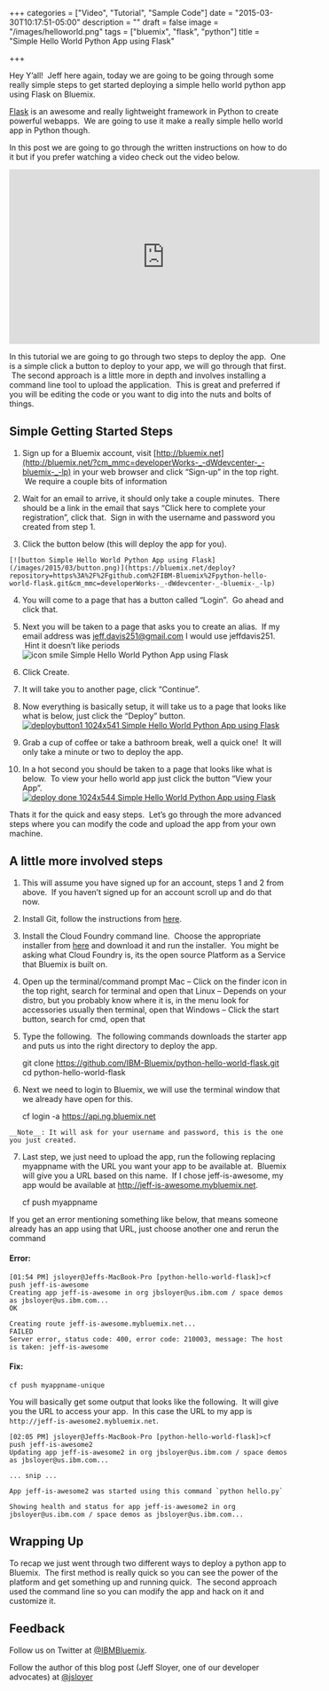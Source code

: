 +++
categories = ["Video", "Tutorial", "Sample Code"]
date = "2015-03-30T10:17:51-05:00"
description = ""
draft = false
image = "/images/helloworld.png"
tags = ["bluemix", "flask", "python"]
title = "Simple Hello World Python App using Flask"

+++


Hey Y’all!  Jeff here again, today we are going to be going through some really simple steps to get started deploying a simple hello world python app using Flask on Bluemix.

[Flask](http://flask.pocoo.org/) is an awesome and really lightweight framework in Python to create powerful webapps.  We are going to use it make a really simple hello world app in Python though.
<!-- more -->

In this post we are going to go through the written instructions on how to do it but if you prefer watching a video check out the video below.

<iframe width="560" height="315" src="https://www.youtube.com/embed/b-SF3bgaQTw" frameborder="0" allowfullscreen></iframe>

In this tutorial we are going to go through two steps to deploy the app.  One is a simple click a button to deploy to your app, we will go through that first.  The second approach is a little more in depth and involves installing a command line tool to upload the application.  This is great and preferred if you will be editing the code or you want to dig into the nuts and bolts of things.


## Simple Getting Started Steps

  1. Sign up for a Bluemix account, visit [http://bluemix.net](http://bluemix.net/?cm_mmc=developerWorks-_-dWdevcenter-_-bluemix-_-lp) in your web browser and click “Sign-up” in the top right.  We require a couple bits of information


  2. Wait for an email to arrive, it should only take a couple minutes.  There should be a link in the email that says “Click here to complete your registration”, click that.  Sign in with the username and password you created from step 1.


  3. Click the button below (this will deploy the app for you).

    [![button Simple Hello World Python App using Flask](/images/2015/03/button.png)](https://bluemix.net/deploy?repository=https%3A%2F%2Fgithub.com%2FIBM-Bluemix%2Fpython-hello-world-flask.git&cm_mmc=developerWorks-_-dWdevcenter-_-bluemix-_-lp)


  4. You will come to a page that has a button called “Login”.  Go ahead and click that.


  5. Next you will be taken to a page that asks you to create an alias.  If my email address was jeff.davis251@gmail.com I would use jeffdavis251.  Hint it doesn’t like periods ![icon smile Simple Hello World Python App using Flask](/images/2015/03/icon_smile.gif)


  6. Click Create.


  7. It will take you to another page, click “Continue”.


  8. Now everything is basically setup, it will take us to a page that looks like what is below, just click the “Deploy” button.
[![deploybutton1 1024x541 Simple Hello World Python App using Flask](/images/2015/03/deploybutton1-1024x541.png)](/images/2015/03/deploybutton1.png)


  9. Grab a cup of coffee or take a bathroom break, well a quick one!  It will only take a minute or two to deploy the app.


  10. In a hot second you should be taken to a page that looks like what is below.  To view your hello world app just click the button “View your App”.
[![deploy done 1024x544 Simple Hello World Python App using Flask](/images/2015/03/deploy-done-1024x544.png)](/images/2015/03/deploy-done.png)


Thats it for the quick and easy steps.  Let’s go through the more advanced steps where you can modify the code and upload the app from your own machine.


## A little more involved steps
  1. This will assume you have signed up for an account, steps 1 and 2 from above.  If you haven’t signed up for an account scroll up and do that now.


  2. Install Git, follow the instructions from [here](http://git-scm.com/book/en/v2/Getting-Started-Installing-Git).


  3. Install the Cloud Foundry command line.  Choose the appropriate installer from [here](https://github.com/cloudfoundry/cli/releases) and download it and run the installer.  You might be asking what Cloud Foundry is, its the open source Platform as a Service that Bluemix is built on.


  4. Open up the terminal/command prompt
Mac – Click on the finder icon in the top right, search for terminal and open that
Linux – Depends on your distro, but you probably know where it is, in the menu look for accessories usually then terminal, open that
Windows – Click the start button, search for cmd, open that


  5. Type the following.  The following commands downloads the starter app and puts us into the right directory to deploy the app.


        git clone https://github.com/IBM-Bluemix/python-hello-world-flask.git
        cd python-hello-world-flask

  6. Next we need to login to Bluemix, we will use the terminal window that we already have open for this.


        cf login -a https://api.ng.bluemix.net


    __Note__: It will ask for your username and password, this is the one you just created.


  7. Last step, we just need to upload the app, run the following replacing myappname with the URL you want your app to be available at.  Bluemix will give you a URL based on this name.  If I chose jeff-is-awesome, my app would be available at http://jeff-is-awesome.mybluemix.net.


        cf push myappname


If you get an error mentioning something like below, that means someone already has an app using that URL, just choose another one and rerun the command


#### Error:

```
[01:54 PM] jsloyer@Jeffs-MacBook-Pro [python-hello-world-flask]>cf push jeff-is-awesome
Creating app jeff-is-awesome in org jbsloyer@us.ibm.com / space demos as jbsloyer@us.ibm.com...
OK

Creating route jeff-is-awesome.mybluemix.net...
FAILED
Server error, status code: 400, error code: 210003, message: The host is taken: jeff-is-awesome
```



#### Fix:

```
cf push myappname-unique
```

You will basically get some output that looks like the following.  It will give you the URL to access your app.  In this case the URL to my app is `http://jeff-is-awesome2.mybluemix.net`.

```
[02:05 PM] jsloyer@Jeffs-MacBook-Pro [python-hello-world-flask]>cf push jeff-is-awesome2
Updating app jeff-is-awesome2 in org jbsloyer@us.ibm.com / space demos as jbsloyer@us.ibm.com...

... snip ...

App jeff-is-awesome2 was started using this command `python hello.py`

Showing health and status for app jeff-is-awesome2 in org jbsloyer@us.ibm.com / space demos as jbsloyer@us.ibm.com...
```

## Wrapping Up


To recap we just went through two different ways to deploy a python app to Bluemix.  The first method is really quick so you can see the power of the platform and get something up and running quick.  The second approach used the command line so you can modify the app and hack on it and customize it.


## Feedback


Follow us on Twitter at [@IBMBluemix](http://twitter.com/IBMBluemix).

Follow the author of this blog post (Jeff Sloyer, one of our developer advocates) at [@jsloyer](http://twitter.com/jsloyer)
